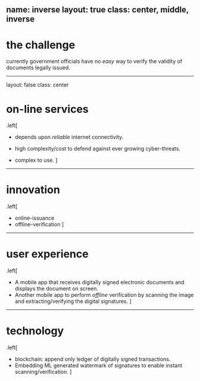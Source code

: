 name: inverse
layout: true
class: center, middle, inverse
---

# the challenge

currently government officials have no _easy_ way to verify the validity of documents legally issued.

---
layout: false
class: center

# on-line services

.left[
* depends upon _reliable_ internet connectivity.

* high complexity/cost to defend against ever growing cyber-threats.

* complex to use.
]
---

# innovation

.left[
* online-issuance
* offline-verification
]

---

# user experience

.left[
* A mobile app that receives digitally signed electronic documents and displays the document on screen.
* Another mobile app to perform _offline_ verification by scanning the image and extracting/verifying the digital signatures.
]

---

# technology

.left[
* blockchain: append only ledger of digitally signed transactions.
* Embedding ML generated watermark of signatures to enable instant scanning/verification.
]
